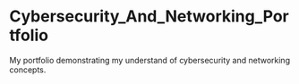 # Cybersecurity_And_Networking_Portfolio
My portfolio demonstrating my understand of cybersecurity and networking concepts.
